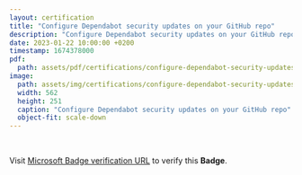 ```yaml
---
layout: certification
title: "Configure Dependabot security updates on your GitHub repo"
description: "Configure Dependabot security updates on your GitHub repo"
date: 2023-01-22 10:00:00 +0200
timestamp: 1674378000
pdf:
  path: assets/pdf/certifications/configure-dependabot-security-updates-on-your-github-repo.pdf
image:
  path: assets/img/certifications/configure-dependabot-security-updates-on-your-github-repo.webp
  width: 562
  height: 251
  caption: "Configure Dependabot security updates on your GitHub repo"
  object-fit: scale-down
---
```


<br />

<p class="lead text-center">
  Visit <a href="https://learn.microsoft.com/en-us/training/achievements/learn.configure-dependabot-security-updates-on-github-repo.badge?username=char0n">Microsoft Badge verification URL</a> to verify this <strong>Badge</strong>.
</p>
